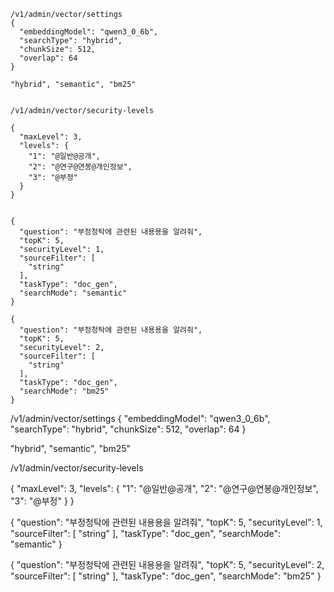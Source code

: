 ```
/v1/admin/vector/settings
{
  "embeddingModel": "qwen3_0_6b",
  "searchType": "hybrid",
  "chunkSize": 512,
  "overlap": 64
}

"hybrid", "semantic", "bm25"


/v1/admin/vector/security-levels

{
  "maxLevel": 3,
  "levels": {
    "1": "@일반@공개",
    "2": "@연구@연봉@개인정보",
    "3": "@부정"
  }
}


{
  "question": "부정청탁에 관련된 내용용을 알려줘",
  "topK": 5,
  "securityLevel": 1,
  "sourceFilter": [
    "string"
  ],
  "taskType": "doc_gen",
  "searchMode": "semantic"
}

{
  "question": "부정청탁에 관련된 내용용을 알려줘",
  "topK": 5,
  "securityLevel": 2,
  "sourceFilter": [
    "string"
  ],
  "taskType": "doc_gen",
  "searchMode": "bm25"
}

``````
/v1/admin/vector/settings
{
  "embeddingModel": "qwen3_0_6b",
  "searchType": "hybrid",
  "chunkSize": 512,
  "overlap": 64
}

"hybrid", "semantic", "bm25"


/v1/admin/vector/security-levels

{
  "maxLevel": 3,
  "levels": {
    "1": "@일반@공개",
    "2": "@연구@연봉@개인정보",
    "3": "@부정"
  }
}


{
  "question": "부정청탁에 관련된 내용용을 알려줘",
  "topK": 5,
  "securityLevel": 1,
  "sourceFilter": [
    "string"
  ],
  "taskType": "doc_gen",
  "searchMode": "semantic"
}

{
  "question": "부정청탁에 관련된 내용용을 알려줘",
  "topK": 5,
  "securityLevel": 2,
  "sourceFilter": [
    "string"
  ],
  "taskType": "doc_gen",
  "searchMode": "bm25"
}

```